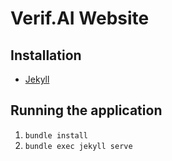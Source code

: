 # Verif.AI Website

## Installation
- [Jekyll](https://jekyllrb.com/docs/installation/)

## Running the application
1. `bundle install`
2. `bundle exec jekyll serve`